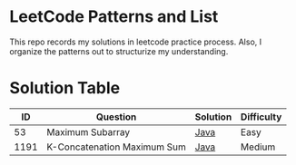 # LeetCode Patterns and List
This repo records my solutions in leetcode practice process. Also, I organize the patterns out to structurize my understanding.

# Solution Table
| ID | Question | Solution | Difficulty |
| -- | -------- | -------- | ---------- |
| 53 | Maximum Subarray | [Java](solutions/MaximumSubarray.java) | Easy |
| 1191 | K-Concatenation Maximum Sum | [Java](solutions/KConcatenationMaximumSum.java) | Medium |
